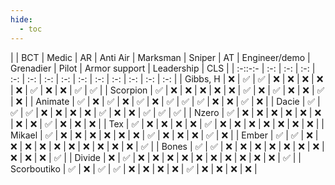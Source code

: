 ```yaml
---
hide:
  - toc
---
```

|             | BCT   | Medic | AR    | Anti Air | Marksman | Sniper | AT    | Engineer/demo | Grenadier | Pilot | Armor support | Leadership | CLS   |
| :-::-:- | :-: | :-: | :-: | :-: | :-: | :-: | :-: | :-: | :-: | :-: | :-: | :-: | :-: |
| Gibbs, H    | ❌ | ✅  | ✅  | ❌    | ❌    | ❌  | ❌ | ❌         | ✅      | ❌ | ❌         | ✅       | ✅  |
| Scorpion    | ✅  | ❌ | ❌ | ❌    | ❌    | ❌  | ✅  | ❌         | ✅      | ❌ | ❌         | ✅       | ❌ |
| Animate     | ✅  | ❌ | ✅  | ❌    | ✅     | ❌  | ✅  | ✅          | ✅      | ❌ | ❌         | ✅       | ❌ |
| Dacie       | ✅  | ✅  | ✅  | ❌    | ❌    | ❌  | ❌ | ✅          | ❌     | ❌ | ✅          | ✅       | ✅  |
| Nzero       | ✅  | ❌ | ❌ | ❌    | ❌    | ❌  | ❌ | ❌         | ❌     | ✅  | ❌         | ❌      | ❌ |
| Tex         | ✅  | ❌ | ❌ | ❌    | ❌    | ✅   | ❌ | ❌         | ❌     | ❌ | ❌         | ❌      | ❌ |
| Mikael      | ✅  | ❌ | ❌ | ❌    | ❌    | ❌  | ❌ | ✅          | ❌     | ❌ | ❌         | ✅       | ❌ |
| Ember       | ✅  | ✅  | ❌ | ❌    | ❌    | ❌  | ❌ | ❌         | ❌     | ❌ | ❌         | ❌      | ✅  |
| Bones       | ✅  | ✅  | ❌ | ❌    | ❌    | ❌  | ❌ | ❌         | ❌     | ❌ | ❌         | ❌      | ✅  |
| Divide      | ❌ | ✅  | ❌ | ❌    | ❌    | ❌  | ❌ | ❌         | ❌     | ❌ | ❌         | ❌      | ✅  |
| Scorboutiko | ✅  | ❌ | ✅  | ✅     | ❌    | ❌  | ❌ | ❌         | ✅      | ❌ | ❌         | ❌      | ❌ |